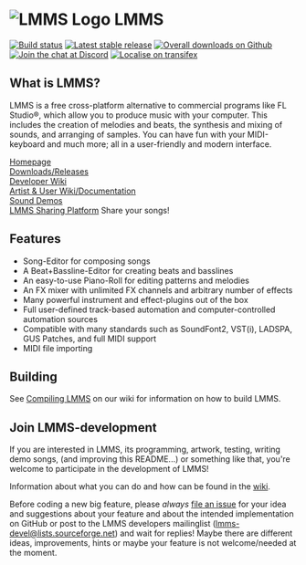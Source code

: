 # ![LMMS Logo](http://lmms.sourceforge.net/Lmms_logo.png) LMMS

[![Build status](https://img.shields.io/travis/LMMS/lmms.svg?maxAge=3600)](https://travis-ci.org/LMMS/lmms)
[![Latest stable release](https://img.shields.io/github/release/LMMS/lmms.svg?maxAge=3600)](https://lmms.io/download)
[![Overall downloads on Github](https://img.shields.io/github/downloads/LMMS/lmms/total.svg?maxAge=3600)](https://github.com/LMMS/lmms/releases)
[![Join the chat at Discord](https://img.shields.io/badge/chat-on%20discord-7289DA.svg)](https://discord.gg/5kSc32Z)
[![Localise on transifex](https://img.shields.io/badge/localise-on_transifex-green.svg)](https://www.transifex.com/lmms/lmms/)

What is LMMS?
--------------

LMMS is a free cross-platform alternative to commercial programs like
FL Studio®, which allow you to produce music with your computer. This includes
the creation of melodies and beats, the synthesis and mixing of sounds, and
arranging of samples. You can have fun with your MIDI-keyboard and much more;
all in a user-friendly and modern interface.

[Homepage](https://lmms.io)<br>
[Downloads/Releases](https://github.com/LMMS/lmms/releases)<br>
[Developer Wiki](https://github.com/LMMS/lmms/wiki)<br>
[Artist & User Wiki/Documentation](https://lmms.io/documentation)<br>
[Sound Demos](https://lmms.io/showcase/)<br>
[LMMS Sharing Platform](https://lmms.io/lsp/) Share your songs!

Features
---------

* Song-Editor for composing songs
* A Beat+Bassline-Editor for creating beats and basslines
* An easy-to-use Piano-Roll for editing patterns and melodies
* An FX mixer with unlimited FX channels and arbitrary number of effects
* Many powerful instrument and effect-plugins out of the box
* Full user-defined track-based automation and computer-controlled automation sources
* Compatible with many standards such as SoundFont2, VST(i), LADSPA, GUS Patches, and full MIDI support
* MIDI file importing

Building
---------

See [Compiling LMMS](https://github.com/LMMS/lmms/wiki/Compile) on our
wiki for information on how to build LMMS.

Join LMMS-development
----------------------

If you are interested in LMMS, its programming, artwork, testing, writing demo
songs, (and improving this README...) or something like that, you're welcome
to participate in the development of LMMS!

Information about what you can do and how can be found in the
[wiki](https://github.com/LMMS/lmms/wiki).

Before coding a new big feature, please _always_
[file an issue](https://github.com/LMMS/lmms/issues/new) for your idea and
suggestions about your feature and about the intended implementation on GitHub
or post to the LMMS developers mailinglist (lmms-devel@lists.sourceforge.net)
and wait for replies! Maybe there are different ideas, improvements, hints or
maybe your feature is not welcome/needed at the moment.
